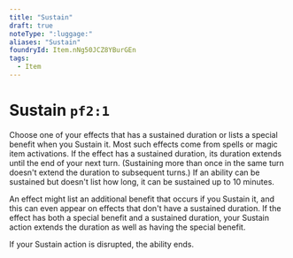 ```yaml
---
title: "Sustain"
draft: true
noteType: ":luggage:"
aliases: "Sustain"
foundryId: Item.nNg50JCZ8YBurGEn
tags:
  - Item
---
```


# Sustain `pf2:1`

Choose one of your effects that has a sustained duration or lists a special benefit when you Sustain it. Most such effects come from spells or magic item activations. If the effect has a sustained duration, its duration extends until the end of your next turn. (Sustaining more than once in the same turn doesn't extend the duration to subsequent turns.) If an ability can be sustained but doesn't list how long, it can be sustained up to 10 minutes.

An effect might list an additional benefit that occurs if you Sustain it, and this can even appear on effects that don't have a sustained duration. If the effect has both a special benefit and a sustained duration, your Sustain action extends the duration as well as having the special benefit.

If your Sustain action is disrupted, the ability ends.
